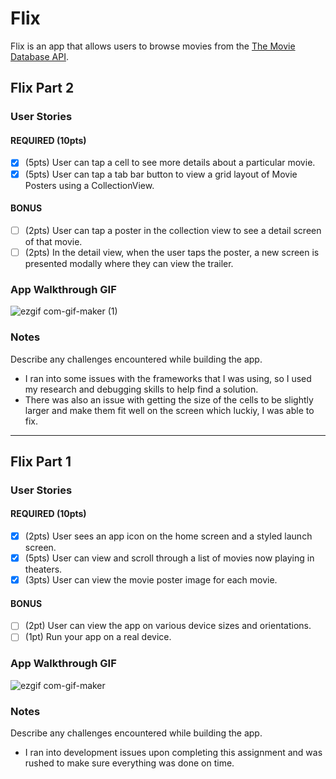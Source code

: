# Flix

Flix is an app that allows users to browse movies from the [The Movie Database API](http://docs.themoviedb.apiary.io/#).

## Flix Part 2

### User Stories

#### REQUIRED (10pts)
- [x] (5pts) User can tap a cell to see more details about a particular movie.
- [x] (5pts) User can tap a tab bar button to view a grid layout of Movie Posters using a CollectionView.

#### BONUS
- [ ] (2pts) User can tap a poster in the collection view to see a detail screen of that movie.
- [ ] (2pts) In the detail view, when the user taps the poster, a new screen is presented modally where they can view the trailer.

### App Walkthrough GIF

![ezgif com-gif-maker (1)](https://user-images.githubusercontent.com/78672241/191090341-be89ebf7-8943-4368-9fe3-609d36884634.gif)

### Notes
Describe any challenges encountered while building the app.

- I ran into some issues with the frameworks that I was using, so I used my research and debugging skills to help find a solution.
- There was also an issue with getting the size of the cells to be slightly larger and make them fit well on the screen which luckiy, I was able to fix.
---

## Flix Part 1

### User Stories


#### REQUIRED (10pts)
- [x] (2pts) User sees an app icon on the home screen and a styled launch screen.
- [x] (5pts) User can view and scroll through a list of movies now playing in theaters.
- [x] (3pts) User can view the movie poster image for each movie.

#### BONUS
- [ ] (2pt) User can view the app on various device sizes and orientations.
- [ ] (1pt) Run your app on a real device.

### App Walkthrough GIF

![ezgif com-gif-maker](https://user-images.githubusercontent.com/78672241/191122919-8a020d02-125a-4085-aca7-4cb2f668ae53.gif)

### Notes

Describe any challenges encountered while building the app.

- I ran into development issues upon completing this assignment and was rushed to make sure everything was done on time.
